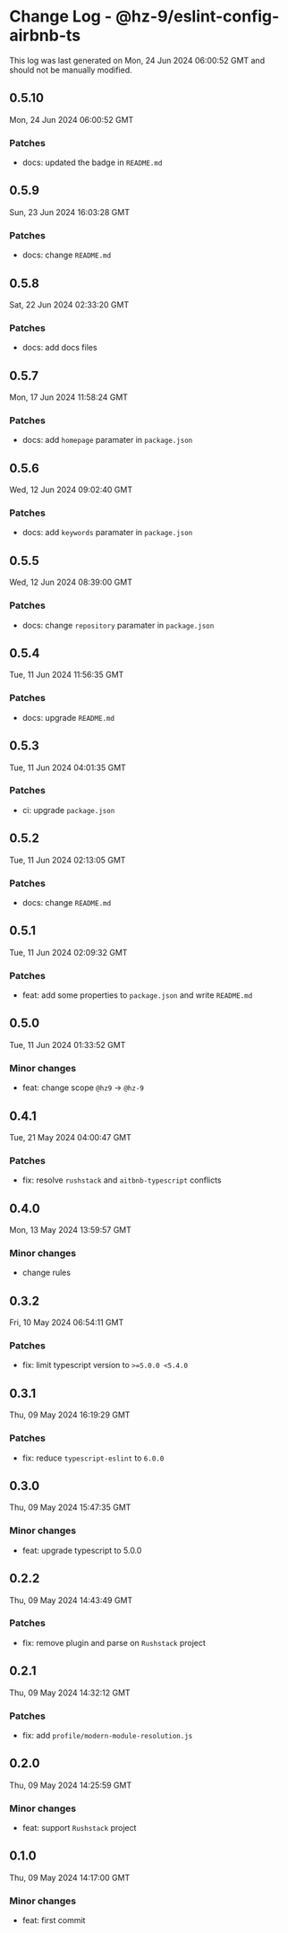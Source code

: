 # Change Log - @hz-9/eslint-config-airbnb-ts

This log was last generated on Mon, 24 Jun 2024 06:00:52 GMT and should not be manually modified.

## 0.5.10
Mon, 24 Jun 2024 06:00:52 GMT

### Patches

- docs: updated the badge in `README.md`

## 0.5.9
Sun, 23 Jun 2024 16:03:28 GMT

### Patches

- docs: change `README.md`

## 0.5.8
Sat, 22 Jun 2024 02:33:20 GMT

### Patches

- docs: add docs files

## 0.5.7
Mon, 17 Jun 2024 11:58:24 GMT

### Patches

- docs: add `homepage` paramater in `package.json`

## 0.5.6
Wed, 12 Jun 2024 09:02:40 GMT

### Patches

- docs: add `keywords` paramater in `package.json`

## 0.5.5
Wed, 12 Jun 2024 08:39:00 GMT

### Patches

- docs: change `repository` paramater in `package.json`

## 0.5.4
Tue, 11 Jun 2024 11:56:35 GMT

### Patches

- docs: upgrade `README.md`

## 0.5.3
Tue, 11 Jun 2024 04:01:35 GMT

### Patches

- ci: upgrade `package.json`

## 0.5.2
Tue, 11 Jun 2024 02:13:05 GMT

### Patches

- docs: change `README.md`

## 0.5.1
Tue, 11 Jun 2024 02:09:32 GMT

### Patches

- feat: add some properties to `package.json` and write `README.md`

## 0.5.0
Tue, 11 Jun 2024 01:33:52 GMT

### Minor changes

- feat: change scope `@hz9` -> `@hz-9`

## 0.4.1
Tue, 21 May 2024 04:00:47 GMT

### Patches

- fix: resolve `rushstack` and `aitbnb-typescript` conflicts

## 0.4.0
Mon, 13 May 2024 13:59:57 GMT

### Minor changes

- change rules

## 0.3.2
Fri, 10 May 2024 06:54:11 GMT

### Patches

- fix: limit typescript version to `>=5.0.0 <5.4.0`

## 0.3.1
Thu, 09 May 2024 16:19:29 GMT

### Patches

- fix: reduce `typescript-eslint` to `6.0.0`

## 0.3.0
Thu, 09 May 2024 15:47:35 GMT

### Minor changes

- feat: upgrade typescript to 5.0.0

## 0.2.2
Thu, 09 May 2024 14:43:49 GMT

### Patches

- fix: remove plugin and parse on `Rushstack` project

## 0.2.1
Thu, 09 May 2024 14:32:12 GMT

### Patches

- fix: add `profile/modern-module-resolution.js`

## 0.2.0
Thu, 09 May 2024 14:25:59 GMT

### Minor changes

- feat: support `Rushstack` project

## 0.1.0
Thu, 09 May 2024 14:17:00 GMT

### Minor changes

- feat: first commit

